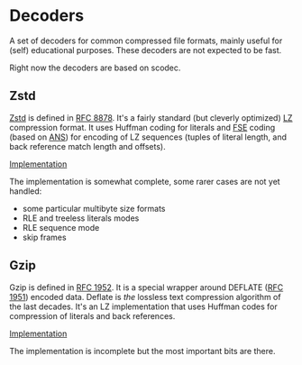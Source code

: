 # Decoders

A set of decoders for common compressed file formats, mainly useful for (self) educational purposes.
These decoders are not expected to be fast.

Right now the decoders are based on scodec.

## Zstd

[Zstd](https://github.com/facebook/zstd) is defined in [RFC 8878](https://tools.ietf.org/html/rfc8878).
It's a fairly standard (but cleverly optimized) [LZ](https://en.wikipedia.org/wiki/LZ77_and_LZ78) compression format.
It uses Huffman coding for literals and [FSE](http://fastcompression.blogspot.com/2013/12/finite-state-entropy-new-breed-of.html)
coding (based on [ANS](https://en.wikipedia.org/wiki/Asymmetric_numeral_systems)) for encoding of LZ sequences (tuples of
literal length, and back reference match length and offsets).

[Implementation](https://github.com/jrudolph/decoders/blob/zstd/src/main/scala/net/virtualvoid/codecs/zstd/Zstd.scala)

The implementation is somewhat complete, some rarer cases are not yet handled:

 * some particular multibyte size formats
 * RLE and treeless literals modes
 * RLE sequence mode
 * skip frames

## Gzip

Gzip is defined in [RFC 1952](https://tools.ietf.org/html/rfc1952). It is a special wrapper around DEFLATE ([RFC 1951](https://tools.ietf.org/html/rfc1951))
encoded data. Deflate is *the* lossless text compression algorithm of the last decades. It's an LZ implementation that uses Huffman codes
for compression of literals and back references.

[Implementation](https://github.com/jrudolph/decoders/blob/zstd/src/main/scala/net/virtualvoid/codecs/gzip/Gzip.scala)

The implementation is incomplete but the most important bits are there.
